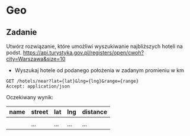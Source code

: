 # Geo

## Zadanie 
Utwórz rozwiązanie, które umożliwi wyszukiwanie najbliższych hoteli na podst. 
https://api.turystyka.gov.pl/registers/open/cwoh?city=Warszawa&size=10


- Wyszukaj hotele od podanego położenia w zadanym promieniu w km
~~~
GET /hotels/near?lat={lat}&lng={lng}&range={range}
Accept: application/json
~~~

Oczekiwany wynik:

| name       | street    | lat        | lng         | distance  |
|------------|-----------|------------|-------------|-----------|
|            |           |            |             |           |
|            | ...       | ...        | ...         | ...       |
